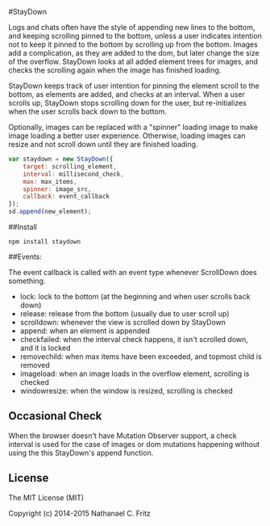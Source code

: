 #StayDown

Logs and chats often have the style of appending new lines to the bottom, and keeping
scrolling pinned to the bottom, unless a user indicates intention not to keep it
pinned to the bottom by scrolling up from the bottom.
Images add a complication, as they are added to the dom, but later change the size
of the overflow.
StayDown looks at all added element trees for images, and checks the scrolling again
when the image has finished loading.

StayDown keeps track of user intention for pinning the element scroll to the bottom,
as elements are added, and checks at an interval.
When a user scrolls up, StayDown stops scrolling down for the user, but re-initializes
when the user scrolls back down to the bottom.

Optionally, images can be replaced with a "spinner" loading image to make image loading
a better user experience. Otherwise, loading images can resize and not scroll down
until they are finished loading.

```javascript
var staydown = new StayDown({
    target: scrolling_element,
    interval: millisecond_check,
    max: max_items,
    spinner: image_src,
    callback: event_callback
});
sd.append(new_element);
```


##Install

`npm install staydown`

##Events:

The event callback is called with an event type whenever ScrollDown does something.

* lock: lock to the bottom (at the beginning and when user scrolls back down)
* release: release from the bottom (usually due to user scroll up)
* scrolldown: whenever the view is scrolled down by StayDown
* append: when an element is appended
* checkfailed: when the interval check happens, it isn't scrolled down, and it is locked
* removechild: when max items have been exceeded, and topmost child is removed
* imageload: when an image loads in the overflow element, scrolling is checked
* windowresize: when the window is resized, scrolling is checked

## Occasional Check

When the browser doesn't have Mutation Observer support, a check interval is used for the case of
images or dom mutations happening without using the this StayDown's append function.

## License

The MIT License (MIT)

Copyright (c) 2014-2015 Nathanael C. Fritz
